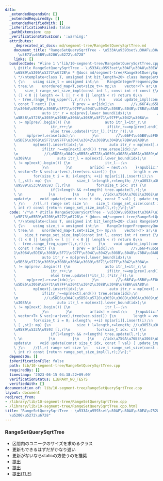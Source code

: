 ```yaml
---
data:
  _extendedDependsOn: []
  _extendedRequiredBy: []
  _extendedVerifiedWith: []
  _isVerificationFailed: false
  _pathExtension: cpp
  _verificationStatusIcon: ':warning:'
  attributes:
    _deprecated_at_docs: md/segment-tree/RangeSetQuerySqrtTree.md
    document_title: "RangeSetQuerySqrtTree - \u533A\u9593set\u30AF\u30A8\u30EA\u7528\
      \u5E73\u65B9\u5206\u5272\u6728"
    links: []
  bundledCode: "#line 1 \"lib/10-segment-tree/RangeSetQuerySqrtTree.cpp\"\n/*\n *\
    \ @title RangeSetQuerySqrtTree - \u533A\u9593set\u30AF\u30A8\u30EA\u7528\u5E73\
    \u65B9\u5206\u5272\u6728\n * @docs md/segment-tree/RangeSetQuerySqrtTree.md\n\
    \ */\ntemplate<class T, unsigned int bit_length=20> class RangeSetQuerySqrtTree\
    \ {\n    using size_t = unsigned int;\n    RangeIntegerFrequencyQuerySqrtTree<bit_length>\
    \ tree;\n    unordered_map<T,set<size_t>> mp;\n    vector<T> ar;\n    size_t length;\n\
    \    size_t range_set_size_impl(const int l, const int r) const {\n        if\
    \ (l < 0 || length <= l || r < 0 || length < r) return 0;\n        return (r-l)\
    \ - tree.range_freq_upper(l,r,r);\n    }\n    void update_impl(const size_t idx,\
    \ const T next) {\n        T prev = ar[idx];\n        //\u66F4\u65B0\u524D\u306E\
    1\u3064\u5DE6\u306B\u5F71\u97FF\u304C\u3042\u308B\u304B\u78BA\u8A8D\n        {\n\
    \            auto itr_r = mp[prev].lower_bound(idx);\n            //\u5DE6\u304C\
    \u5B58\u5728\u3059\u308B\u306A\u3089\u5F71\u97FF\u3042\u308A\n            if(itr_r\
    \ != mp[prev].begin()) {\n                auto itr_l=itr_r;\n                itr_l--;\n\
    \                itr_r++;\n                if(itr_r==mp[prev].end()) tree.erase((*itr_l));\n\
    \                else tree.update((*itr_l),(*itr_r));\n            }\n       \
    \     mp[prev].erase(idx);\n        }\n        //\u66F4\u65B0\u5F8C\u306E1\u3064\
    \u5DE6\u306B\u5F71\u97FF\u304C\u3042\u308B\u304B\u78BA\u8A8D\n        {\n    \
    \        mp[next].insert(idx);\n            auto itr_r = mp[next].upper_bound(idx);\n\
    \            if(itr_r==mp[next].end()) tree.erase(idx);\n            else tree.update(idx,(*itr_r));\n\
    \n            //\u5DE6\u304C\u5B58\u5728\u3059\u308B\u306A\u3089\u5F71\u97FF\u3042\
    \u308A\n            auto itr_l = mp[next].lower_bound(idx);\n            if(itr_l\
    \ != mp[next].begin()) {\n                itr_l--;\n                tree.update((*itr_l),idx);\n\
    \            }\n        }\n        ar[idx] = next;\n    }\npublic:\n    RangeSetQuerySqrtTree(const\
    \ vector<T> & vec):ar(vec),tree(vec.size()) {\n        length = vec.size();\n\
    \        for(size_t i = 0; i<length; ++i) mp[ar[i]].insert(i);\n        for(auto&\
    \ [_,st]: mp) {\n            size_t l=length,r=length; //\u3053\u306El,r\u306F\
    \u9589\u533A\u9593 [l,r]\n            for(size_t idx: st) {\n                r=idx;\n\
    \                if(l<length && r<length) tree.update(l,r);\n                l=r;\
    \ \n            }\n        }\n    }\n    //idx\u756A\u76EE\u306E\u8981\u7D20\u3092\
    update\n    void update(const size_t idx, const T val) { update_impl(idx,val);\
    \ }\n    //[l,r) range set size \n    size_t range_set_size(const int l, const\
    \ int r) const {return range_set_size_impl(l,r);}\n};\n"
  code: "/*\n * @title RangeSetQuerySqrtTree - \u533A\u9593set\u30AF\u30A8\u30EA\u7528\
    \u5E73\u65B9\u5206\u5272\u6728\n * @docs md/segment-tree/RangeSetQuerySqrtTree.md\n\
    \ */\ntemplate<class T, unsigned int bit_length=20> class RangeSetQuerySqrtTree\
    \ {\n    using size_t = unsigned int;\n    RangeIntegerFrequencyQuerySqrtTree<bit_length>\
    \ tree;\n    unordered_map<T,set<size_t>> mp;\n    vector<T> ar;\n    size_t length;\n\
    \    size_t range_set_size_impl(const int l, const int r) const {\n        if\
    \ (l < 0 || length <= l || r < 0 || length < r) return 0;\n        return (r-l)\
    \ - tree.range_freq_upper(l,r,r);\n    }\n    void update_impl(const size_t idx,\
    \ const T next) {\n        T prev = ar[idx];\n        //\u66F4\u65B0\u524D\u306E\
    1\u3064\u5DE6\u306B\u5F71\u97FF\u304C\u3042\u308B\u304B\u78BA\u8A8D\n        {\n\
    \            auto itr_r = mp[prev].lower_bound(idx);\n            //\u5DE6\u304C\
    \u5B58\u5728\u3059\u308B\u306A\u3089\u5F71\u97FF\u3042\u308A\n            if(itr_r\
    \ != mp[prev].begin()) {\n                auto itr_l=itr_r;\n                itr_l--;\n\
    \                itr_r++;\n                if(itr_r==mp[prev].end()) tree.erase((*itr_l));\n\
    \                else tree.update((*itr_l),(*itr_r));\n            }\n       \
    \     mp[prev].erase(idx);\n        }\n        //\u66F4\u65B0\u5F8C\u306E1\u3064\
    \u5DE6\u306B\u5F71\u97FF\u304C\u3042\u308B\u304B\u78BA\u8A8D\n        {\n    \
    \        mp[next].insert(idx);\n            auto itr_r = mp[next].upper_bound(idx);\n\
    \            if(itr_r==mp[next].end()) tree.erase(idx);\n            else tree.update(idx,(*itr_r));\n\
    \n            //\u5DE6\u304C\u5B58\u5728\u3059\u308B\u306A\u3089\u5F71\u97FF\u3042\
    \u308A\n            auto itr_l = mp[next].lower_bound(idx);\n            if(itr_l\
    \ != mp[next].begin()) {\n                itr_l--;\n                tree.update((*itr_l),idx);\n\
    \            }\n        }\n        ar[idx] = next;\n    }\npublic:\n    RangeSetQuerySqrtTree(const\
    \ vector<T> & vec):ar(vec),tree(vec.size()) {\n        length = vec.size();\n\
    \        for(size_t i = 0; i<length; ++i) mp[ar[i]].insert(i);\n        for(auto&\
    \ [_,st]: mp) {\n            size_t l=length,r=length; //\u3053\u306El,r\u306F\
    \u9589\u533A\u9593 [l,r]\n            for(size_t idx: st) {\n                r=idx;\n\
    \                if(l<length && r<length) tree.update(l,r);\n                l=r;\
    \ \n            }\n        }\n    }\n    //idx\u756A\u76EE\u306E\u8981\u7D20\u3092\
    update\n    void update(const size_t idx, const T val) { update_impl(idx,val);\
    \ }\n    //[l,r) range set size \n    size_t range_set_size(const int l, const\
    \ int r) const {return range_set_size_impl(l,r);}\n};"
  dependsOn: []
  isVerificationFile: false
  path: lib/10-segment-tree/RangeSetQuerySqrtTree.cpp
  requiredBy: []
  timestamp: '2023-06-15 04:38:22+09:00'
  verificationStatus: LIBRARY_NO_TESTS
  verifiedWith: []
documentation_of: lib/10-segment-tree/RangeSetQuerySqrtTree.cpp
layout: document
redirect_from:
- /library/lib/10-segment-tree/RangeSetQuerySqrtTree.cpp
- /library/lib/10-segment-tree/RangeSetQuerySqrtTree.cpp.html
title: "RangeSetQuerySqrtTree - \u533A\u9593set\u30AF\u30A8\u30EA\u7528\u5E73\u65B9\
  \u5206\u5272\u6728"
---
```

### RangeSetQuerySqrtTree
- 区間内のユニークのサイズを求めるクラス
- 更新もできるはずだがかなり遅い
- 更新がないならstaticの方使うのを推奨
- [提出](https://atcoder.jp/contests/abc157/submissions/42263932)
- [提出](https://atcoder.jp/contests/abc210/submissions/42263979)
- [提出(TLE)](https://atcoder.jp/contests/abc174/submissions/42263957)
